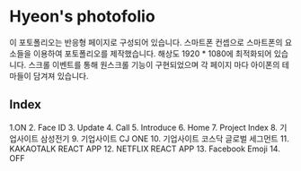 # Hyeon's photofolio

이 포토폴리오는 반응형 페이지로 구성되어 있습니다. 스마트폰 컨셉으로 스마트폰의 요소들을 이용하여 포토폴리오를 제작했습니다. 해상도 1920 * 1080에 최적화되어 있습니다. 스크롤 이벤트를 통해 원스크롤 기능이 구현되었으며 각 페이지 마다 아이폰의 테마들이 담겨져 있습니다. 

## Index

1.ON
2. Face ID
3. Update
4. Call
5. Introduce
6. Home
7. Project Index
8. 기업사이트 삼성전기
9. 기업사이트 CJ ONE
10. 기업사이트 코스닥 글로벌 세그먼트
11. KAKAOTALK REACT APP
12. NETFLIX REACT APP
13. Facebook Emoji
14. OFF






